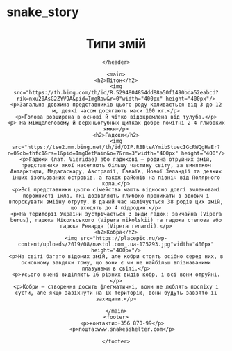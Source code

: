 # snake_story
<html>
<title>Типи змій</title>

<body>
    <header>
    <h1>Типи змій</h1>
    
    </header>

    <main>
    <h2>Пітон</h2>
    <img src="https://th.bing.com/th/id/R.5294804854dd88a50f1490bda52eabcd?rik=nxu20AsG2ZYV9A&pid=ImgRaw&r=0"width="400px" height="400px"/>
    <p>Загальна довжина представників цього роду коливається від 3 до 12 м, деякі часом досягають маси 100 кг.</p>
    <p>Голова розширена в основі й чітко відокремлена від тулуба.</p>
    <p> На міжщелеповому й верхньогубних щитках добре помітні 2-4 глибоких ямки</p>
    <h2>Гадюки</h2>
    <img src="https://tse2.mm.bing.net/th/id/OIP.R8BteAYmibStuecIGcRWQgHaEr?r=0&cb=thfc1&rs=1&pid=ImgDetMain&o=7&rm=3"width="400px" height="400"/>
    <p>Гадюки (лат. Vieridae) або гадюкові – родина отруйних змій, представники якої населяють більшу частину світу, за винятком Антарктиди, Мадагаскару, Австралії, Гаваїв, Нової Зеландії та деяких інших ізольованих островів, а також районів на північ від Полярного кола.</p>
    <p>Всі представники цього сімейства мають відносно довгі зчленовані порожнисті ікла, які дозволяють глибоко проникати в здобич і впорскувати зміїну отруту. В даний час налічується 38 родів цих змій, що входять до 4 підродин.</p>
    <p>На території України зустрічається 3 види гадюк: звичайна (Vipera berus), гадюка Нікольського (Vipera nikolskii) та гадюка степова або гадюка Ренарда (Vipera renardi).</p>
    <h2>Кобра</h2>
    <img src="https://placepic.ru/wp-content/uploads/2019/08/nastol.com_.ua-175293.jpg"width="400px" height="400px"/>
    <p>На світі багато відомих змій, але кобри стоять осібно серед них, в основному завдяки тому, що вони є чи не найбільш впізнаваними плазунами в світі.</p>
    <p>Усього вчені виділяють 16 різних видів кобр, і всі вони отруйні.</p>
    <p>Кобри — створення досить флегматичні, вони не люблять поспіху і суєти, але якщо зазіхнути на їх територію, вони будуть завзято її захищати.</p>

    </main>
    <footer>
        <p>контакти:+356 870-99</p>
        <p>пошта:www.snakesshelter.com</p>
      
    </footer>
</body>

</html>

